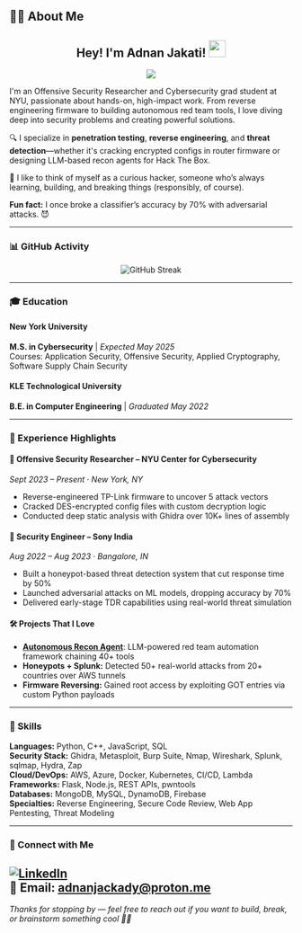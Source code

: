 ## 👨‍💻 About Me

<div id="wave" align="center">
<h2>Hey! I'm Adnan Jakati! <img src="https://media.giphy.com/media/hvRJCLFzcasrR4ia7z/giphy.gif" width="30px"/></h2>
</div>

<p align="center">
  <a href="https://github.com/jackhax">
    <img src="https://readme-typing-svg.herokuapp.com?color=7FFFD4&center=true&vCenter=true&lines=Security+Engineer+;+Offensive+Security+Researcher+;Cybersecurity+Graduate+at+NYU+;">
  </a>
</p>

I'm an Offensive Security Researcher and Cybersecurity grad student at NYU, passionate about hands-on, high-impact work. From reverse engineering firmware to building autonomous red team tools, I love diving deep into security problems and creating powerful solutions.

🔍 I specialize in **penetration testing**, **reverse engineering**, and **threat detection**—whether it's cracking encrypted configs in router firmware or designing LLM-based recon agents for Hack The Box.

💬 I like to think of myself as a curious hacker, someone who’s always learning, building, and breaking things (responsibly, of course).

**Fun fact:** I once broke a classifier’s accuracy by 70% with adversarial attacks. 😈

---

### 📊 GitHub Activity

<p align="center">
  <img src="https://github-readme-streak-stats.herokuapp.com?user=jackhax&theme=dark&hide_border=true" alt="GitHub Streak"/>
</p>



---

### 🎓 Education

#### New York University
**M.S. in Cybersecurity** | *Expected May 2025*  
Courses: Application Security, Offensive Security, Applied Cryptography, Software Supply Chain Security

#### KLE Technological University
**B.E. in Computer Engineering** | *Graduated May 2022*

---

### 💼 Experience Highlights

#### 🔬 Offensive Security Researcher – NYU Center for Cybersecurity
*Sept 2023 – Present · New York, NY*  
- Reverse-engineered TP-Link firmware to uncover 5 attack vectors  
- Cracked DES-encrypted config files with custom decryption logic  
- Conducted deep static analysis with Ghidra over 10K+ lines of assembly

#### 🔐 Security Engineer – Sony India
*Aug 2022 – Aug 2023 · Bangalore, IN*  
- Built a honeypot-based threat detection system that cut response time by 50%  
- Launched adversarial attacks on ML models, dropping accuracy by 70%  
- Delivered early-stage TDR capabilities using real-world threat simulation

#### 🛠 Projects That I Love

- [**Autonomous Recon Agent**](https://github.com/jackhax/htb_recon_agent): LLM-powered red team automation framework chaining 40+ tools  
- **Honeypots + Splunk:** Detected 50+ real-world attacks from 20+ countries over AWS tunnels  
- **Firmware Reversing:** Gained root access by exploiting GOT entries via custom Python payloads

---

### 🧠 Skills

**Languages:** Python, C++, JavaScript, SQL  
**Security Stack:** Ghidra, Metasploit, Burp Suite, Nmap, Wireshark, Splunk, sqlmap, Hydra, Zap  
**Cloud/DevOps:** AWS, Azure, Docker, Kubernetes, CI/CD, Lambda  
**Frameworks:** Flask, Node.js, REST APIs, pwntools  
**Databases:** MongoDB, MySQL, DynamoDB, Firebase  
**Specialties:** Reverse Engineering, Secure Code Review, Web App Pentesting, Threat Modeling

---

### 🤝 Connect with Me

[![LinkedIn](https://img.shields.io/badge/LinkedIn-0077B5?style=flat-square&logo=linkedin&logoColor=white)](https://www.linkedin.com/in/adnanjakati)  
📧 Email: [adnanjackady@proton.me](mailto:adnanjackady@proton.me)  
---

_Thanks for stopping by — feel free to reach out if you want to build, break, or brainstorm something cool 🔐💡_
